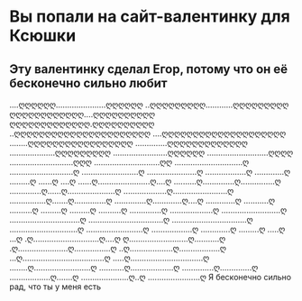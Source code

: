 # Вы попали на сайт-валентинку для Ксюшки
## Эту валентинку сделал Егор, потому что он её бесконечно сильно любит

....ღღღღღღ......................ღღღღღღ
..ღღღღღღღღღ............ღღღღღღღღღ
ღღღღღღღღღღღღ....ღღღღღღღღღღ
ღღღღღღღღღღღღღ.ღღღღღღღღღღ
..ღღღღღღღღღღღღღღღღღღღღღღ
....ღღღღღღღღღღღღღღღღღღღღ
........ღღღღღღღღღღღღღღღღღ
..............ღღღღღღღღღღღღღ
....................ღღღღღღღღღ
........................ღღღღღღ
...........................ღღღღ
............................ღღღ
.............................ღღ
..............................ღ
............................ღ
.........................ღ
......................ღ
..................ღ
.............ღ
.........ღ
......ღ
....ღ
......ღ.......................ღ....ღ
..........ღ..............ღ...............ღ
..............ღ......ღ.....................ღ
...................ღ........................ღ
................ღ.......ღ..............ღ
..............ღ.............ღ....ღ
.............ღ
...........ღ
..........ღ
.........ღ
.........ღ
..........ღ
..............ღ
...................ღ
..........................ღ
...............................ღ
.................................ღ
.................................ღ
..............................ღ
.........................ღ
..................ღ
.............ღ
.........ღ
.....ღ
...ღ
.ღ.............................ღ....ღ
ღ..........................ღ...........ღ
.ღ......................ღ................ღ
..ღ...................ღ..................ღ
...ღ....................................ღ
.....ღ................................ღ
........ღ.........................ღ
...........ღ...................ღ
..............ღ..............ღ
..................ღ.......ღ
.....................ღ..ღ
.......................ღ
Я бесконечно сильно рад, что ты у меня есть

